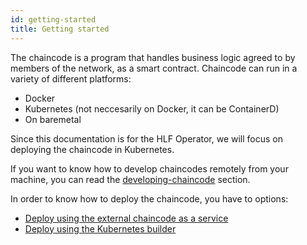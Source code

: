```yaml
---
id: getting-started
title: Getting started
---
```


The chaincode is a program that handles business logic agreed to by members of the network, as a smart contract. Chaincode can run in a variety of different platforms:
- Docker
- Kubernetes (not neccesarily on Docker, it can be ContainerD)
- On baremetal

Since this documentation is for the HLF Operator, we will focus on deploying the chaincode in Kubernetes.

If you want to know how to develop chaincodes remotely from your machine, you can read the [developing-chaincode](../chaincode-development/getting-started.md) section.


In order to know how to deploy the chaincode, you have to options:
- [Deploy using the external chaincode as a service](./external-chaincode-as-a-service.md)
- [Deploy using the Kubernetes builder](./k8s-builder.md)

